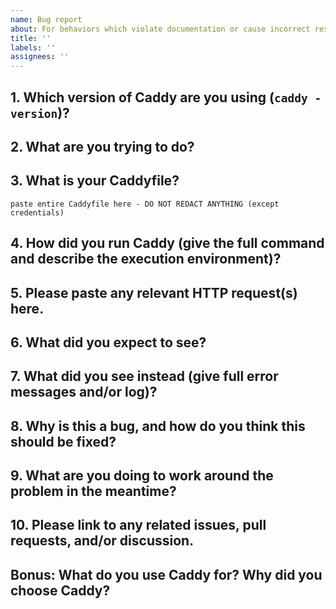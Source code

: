 ```yaml
---
name: Bug report
about: For behaviors which violate documentation or cause incorrect results
title: ''
labels: ''
assignees: ''
---
```


<!--
This template is for bug reports. The lack of a feature is not a bug; to request a feature, please switch templates.

Are you asking for help with using Caddy? Please ask on our forum: https://caddy.community

Please do not skip relevant questions; this will slow down the debugging process and your issue may be closed.
-->

## 1. Which version of Caddy are you using (`caddy -version`)?
<!-- If there is no version information, please paste commit SHA instead. -->




## 2. What are you trying to do?
<!-- Please clearly describe what you are trying to do thoroughly enough so that a reader with no background information can repeat it. -->




## 3. What is your Caddyfile?
```text
paste entire Caddyfile here - DO NOT REDACT ANYTHING (except credentials)
```
<!-- Changing or hiding parts of your Caddyfile only slows things down and may result in your report being closed.
For more information, see https://caddy.community/t/how-to-get-help-with-caddy-more-effectively/5222 -->
<!-- If you are unable to post this publicly, we offer private support: https://caddyserver.com/products/support -->




## 4. How did you run Caddy (give the full command and describe the execution environment)?
<!-- IMPORTANT: Please eliminate Docker, systemd, reverse proxies, upstream dependencies, caches, firewalls, and other unnecessary, external factors from your setup first. This will help prove that this is a bug in Caddy and not a misconfiguration of your environment. We may close issues that are too complex to replicate. Thank you! -->




## 5. Please paste any relevant HTTP request(s) here.
<!-- Paste curl command, or full HTTP request including headers and body. You may skip this if the bug does not require HTTP requests. -->




## 6. What did you expect to see?
<!-- Describe your expected results as precisely as possible. -->




## 7. What did you see instead (give full error messages and/or log)?
<!-- Please run Caddy with the -log flag, and use the log and errors directives as needed. DO NOT REDACT INFORMATION except for credentials. See https://caddy.community/t/how-to-get-help-with-caddy-more-effectively/5222 -->




## 8. Why is this a bug, and how do you think this should be fixed?
<!-- Help us understand why it is a bug; it is not always obvious. You can help us get this resolved faster by thinking about the problem and describing possible solutions! -->




## 9. What are you doing to work around the problem in the meantime?
<!-- This can help others who encounter the same problem, until we implement a fix. -->




## 10. Please link to any related issues, pull requests, and/or discussion.
<!-- This can add crucial context to your report. -->




## Bonus: What do you use Caddy for? Why did you choose Caddy?
<!-- We'd like to know! -->
